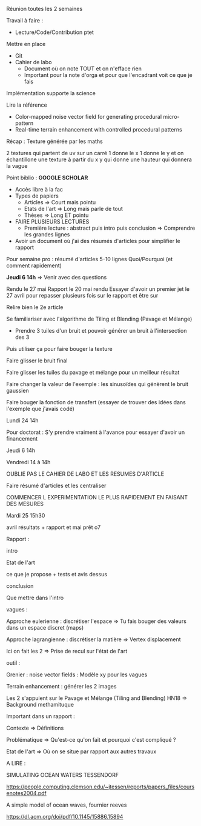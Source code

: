 Réunion toutes les 2 semaines

Travail à faire :

- Lecture/Code/Contribution ptet

Mettre en place 

- Git
- Cahier de labo
  - Document où on note TOUT et on n'efface rien
  - Important pour la note d'orga et pour que l'encadrant voit ce que je fais

Implémentation supporte la science

Lire la référence 

- Color-mapped noise vector field for generating procedural micro-pattern
- Real-time terrain enhancement with controlled procedural patterns

Récap : 
Texture générée par les maths

2 textures qui partent de uv sur un carré
1 donne le x
1 donne le y
et on échantillone une texture à partir du x y qui donne une hauteur qui donnera la vague

Point biblio : **GOOGLE SCHOLAR**

- Accès libre à la fac
- Types de papiers 
  - Articles => Court mais pointu
  - Etats de l'art => Long mais parle de tout
  - Thèses   => Long ET pointu
- FAIRE PLUSIEURS LECTURES
  - Première lecture : abstract puis intro puis conclusion => Comprendre les grandes lignes
- Avoir un document où j'ai des résumés d'articles pour simplifier le rapport

Pour semaine pro : résumé d'articles 5-10 lignes
Quoi/Pourquoi (et comment rapidement)

**Jeudi 6 14h** => Venir avec des questions

Rendu le 27 mai
Rapport le 20 mai rendu
Essayer d'avoir un premier jet le 27 avril pour repasser plusieurs fois sur le rapport et être sur

Relire bien le 2e article

Se familiariser avec l'algorithme de Tiling et Blending (Pavage et Mélange)

- Prendre 3 tuiles d'un bruit et pouvoir générer un bruit à l'intersection des 3

Puis utiliser ça pour faire bouger la texture

Faire glisser le bruit final

Faire glisser les tuiles du pavage et mélange pour un meilleur résultat

Faire changer la valeur de l'exemple : les sinusoïdes qui génèrent le bruit gaussien

Faire bouger la fonction de transfert (essayer de trouver des idées dans l'exemple que j'avais codé)

Lundi 24 14h

Pour doctorat : S'y prendre vraiment à l'avance pour essayer d'avoir un financement

Jeudi 6 14h

Vendredi 14 à 14h

OUBLIE PAS LE CAHIER DE LABO ET LES RESUMES D'ARTICLE

Faire résumé d'articles et les centraliser

COMMENCER L EXPERIMENTATION LE PLUS RAPIDEMENT EN FAISANT DES MESURES

Mardi 25 15h30

avril résultats + rapport et mai prêt o7

Rapport : 

intro

Etat de l'art

ce que je propose + tests et avis dessus

conclusion

Que mettre dans l'intro 

vagues : 

Approche eulerienne : discrétiser l'espace => Tu fais bouger des valeurs dans un espace discret (maps)

Approche lagrangienne : discrétiser la matière => Vertex displacement

Ici on fait les 2 => Prise de recul sur l'état de l'art

outil :

Grenier : noise vector fields : Modèle xy pour les vagues

Terrain enhancement : générer les 2 images

Les 2 s'appuient sur le Pavage et Mélange (Tiling and Blending) HN18 => Background methamituque

Important dans un rapport :

Contexte => Définitions

Problématique => Qu'est-ce qu'on fait et pourquoi c'est compliqué ?

Etat de l'art => Où on se situe par rapport aux autres travaux

A LIRE :

SIMULATING OCEAN WATERS TESSENDORF

https://people.computing.clemson.edu/~jtessen/reports/papers_files/coursenotes2004.pdf

A simple model of ocean waves, fournier reeves

https://dl.acm.org/doi/pdf/10.1145/15886.15894
